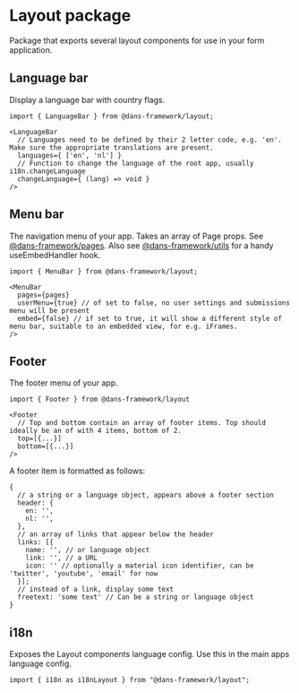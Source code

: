 # Layout package

Package that exports several layout components for use in your form application.

## Language bar

Display a language bar with country flags.

```tsx
import { LanguageBar } from @dans-framework/layout;

<LanguageBar
  // Languages need to be defined by their 2 letter code, e.g. 'en'. Make sure the appropriate translations are present.
  languages={ ['en', 'nl'] }
  // Function to change the language of the root app, usually i18n.changeLanguage
  changeLanguage={ (lang) => void }
/>
```

## Menu bar

The navigation menu of your app. Takes an array of Page props. See [@dans-framework/pages](pages.md). Also see [@dans-framework/utils](utils.md) for a handy useEmbedHandler hook.

```tsx
import { MenuBar } from @dans-framework/layout;

<MenuBar 
  pages={pages} 
  userMenu={true} // of set to false, no user settings and submissions menu will be present
  embed={false} // if set to true, it will show a different style of menu bar, suitable to an embedded view, for e.g. iFrames.
/>
```

## Footer

The footer menu of your app.

```tsx
import { Footer } from @dans-framework/layout

<Footer
  // Top and bottom contain an array of footer items. Top should ideally be an of with 4 items, bottom of 2.
  top=[{...}]
  bottom=[{...}]
/>
```

A footer item is formatted as follows:

```tsx
{
  // a string or a language object, appears above a footer section
  header: {
    en: '',
    nl: '',
  },
  // an array of links that appear below the header
  links: [{
    name: '', // or language object
    link: '', // a URL
    icon: '' // optionally a material icon identifier, can be 'twitter', 'youtube', 'email' for now
  }];
  // instead of a link, display some text
  freetext: 'some text' // Can be a string or language object
}
```

## i18n

Exposes the Layout components language config. Use this in the main apps language config.

```tsx
import { i18n as i18nLayout } from "@dans-framework/layout";
```
